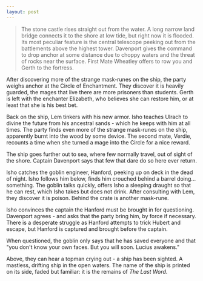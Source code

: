 ```yaml
---
layout: post
---
```

>The stone castle rises straight out from the water. A long narrow land bridge connects it to the shore at low tide, but right now it is flooded. Its most peculiar feature is the central telescope peeking out from the battlements above the highest tower. Davenport gives the command to drop anchor at some distance due to choppy waters and the threat of rocks near the surface. First Mate Wheatley offers to row you and Gerth to the fortress. 

After discovering more of the strange mask-runes on the ship, the party weighs anchor at the Circle of Enchantment. They discover it is heavily guarded, the mages that live there are more prisoners than students. Gerth is left with the enchanter Elizabeth, who believes she can restore him, or at least that she is his best bet.   

Back on the ship, Lem tinkers with his new armor. Isho teaches Ulrach to divine the future from his ancestral sands - which he keeps with him at all times. The party finds even more of the strange mask-runes on the ship, apparently burnt into the wood by some device. The second mate, Verdie, recounts a time when she turned a mage into the Circle for a nice reward. 

The ship goes further out to sea, where few normally travel, out of sight of the shore. Captain Davenport says that few that dare do so here ever return. 

Isho catches the goblin engineer, Hanford, peeking up on deck in the dead of night. Isho follows him below, finds him crouched behind a barrel doing... something. The goblin talks quickly, offers Isho a sleeping draught so that he can rest, which Isho takes but does not drink. After consulting with Lem, they discover it is poison. Behind the crate is another mask-rune. 

Isho convinces the captain the Hanford must be brought in for questioning. Davenport agrees - and asks that the party bring him, by force if necessary. There is a desperate struggle as Hanford attempts to trick Hubert and escape, but Hanford is captured and brought before the captain. 

When questioned, the goblin only says that he has saved everyone and that "you don't know your own faces. But you will soon. Lucius awakens." 

Above, they can hear a topman crying out - a ship has been sighted. A mastless, drifting ship in the open waters. The name of the ship is printed on its side, faded but familiar: it is the remains of *The Last Word*. 